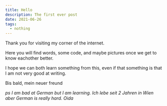 ```yaml
---
title: Hello
description: The first ever post
date: 2021-06-26
tags:
  - nothing
---
```


Thank you for visiting my corner of the internet.

Here you will find words, some code, and maybe pictures once we get to know eachother better.

I hope we can both learn something from this, even if that something is that I am not very good at writing.

Bis bald, mein neuer freund

_ps I am bad at German but I am learning. Ich lebe seit 2 Jahren in Wien aber German is really hard. Oida_
